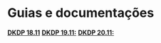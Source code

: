 # Guias e documentações

[**DKDP 18.11**](https://fast.dpdk.org/doc/pdf-guides-18.11/linux_gsg-18.11.pdf)
[**DKDP 19.11:**](https://fast.dpdk.org/doc/pdf-guides-19.11/linux_gsg-19.11.pdf)
[**DKDP 20.11:**]()
